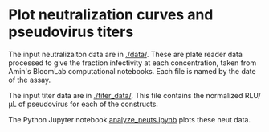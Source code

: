 # Plot neutralization curves and pseudovirus titers

The input neutralizaiton data are in [./data/](data).
These are plate reader data processed to give the fraction infectivity at each concentration, taken from Amin's BloomLab computational notebooks.
Each file is named by the date of the assay.

The input titer data are in [./titer_data/](titer_data). This file contains the normalized RLU/µL of pseudovirus for each of the constructs.

The Python Jupyter notebook [analyze_neuts.ipynb](analyze_neuts.ipynb) plots these neut data.
